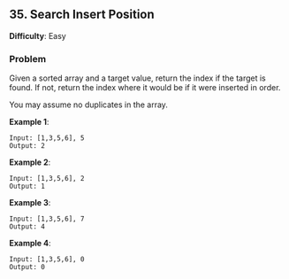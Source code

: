 ## 35. Search Insert Position

**Difficulty**: Easy

### Problem

Given a sorted array and a target value, return the index if the target is found. If not, return the index where it would be if it were inserted in order.

You may assume no duplicates in the array.

**Example 1**:

```
Input: [1,3,5,6], 5
Output: 2
```

**Example 2**:

```
Input: [1,3,5,6], 2
Output: 1
```

**Example 3**:

```
Input: [1,3,5,6], 7
Output: 4
```

**Example 4**:

```
Input: [1,3,5,6], 0
Output: 0
```
